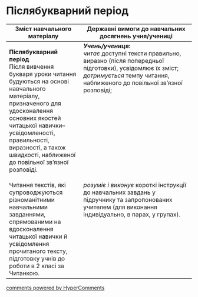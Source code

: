 <div id="hypercomments_widget" class="js-hypercomments-widget invisible"></div>

# Післябукварний період

<table>
  <tr>
    <td width="40%" align="center"><b>Зміст навчального матеріалу</b></td>
    <td width="60%" align="center"><b>Державні вимоги до навчальних досягнень учня/учениці</b></td>
  </tr>
<tbody>
  <tr>
    <td width="40%" style="vertical-align:top !important;">
    <p><b>Післябукварний період</b><br>
Після вивчення букваря уроки читання будуються на основі  навчального матеріалу, призначеного для удосконалення основних якостей читацької навички–усвідомленості, правильності, виразності, а також швидкості, наближеної до повільної зв’язної розповіді.</td>
    <td width="60%" style="vertical-align:top !important;">
<i><b>Учень/учениця:</b></i><br>
<i>читає</i> доступні тексти правильно, виразно (після попередньої підготовки), усвідомлює їх зміст;<br>
<i>дотримується</i> темпу читання, наближеного до повільної зв’язної розповіді;
<br></td>
  </tr>
  <tr>
    <td width="40%" style="vertical-align:top !important;">
    Читання текстів, які супроводжуються різноманітними навчальними завданнями, спрямованими на вдосконалення читацької навички й усвідомлення прочитаного тексту, підготовку учнів до роботи в 2 класі за Читанкою.</td>
    <td width="60%" style="vertical-align:top !important;">
<i>розуміє і виконує</i> короткі інструкції до навчальних завдань у підручнику та запропонованих учителем (для виконання індивідуально, в парах, у групах).<br></td>
  </tr>
</tbody>
</table>

<div class="js-hypercomments-container">
<a href="http://hypercomments.com" class="hc-link" title="comments widget">comments powered by HyperComments</a>
</div>